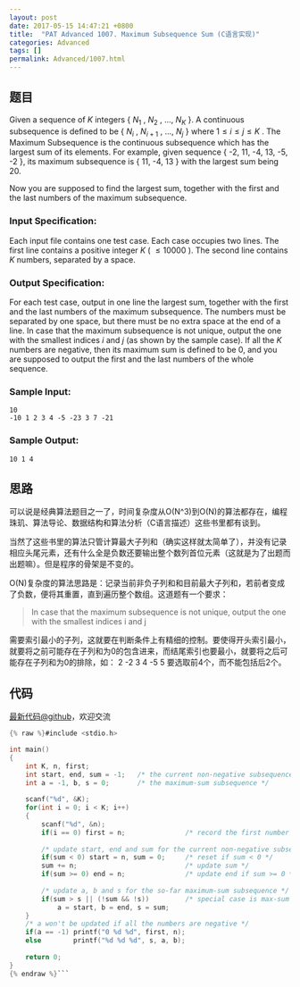 ```yaml
---
layout: post
date: 2017-05-15 14:47:21 +0800
title:  "PAT Advanced 1007. Maximum Subsequence Sum (C语言实现)"
categories: Advanced
tags: []
permalink: Advanced/1007.html
---
```


## 题目

Given a sequence of $K$ integers { $N_1$ , $N_2$ , ..., $N_K$ }. A continuous
subsequence is defined to be { $N_i$ , $N_{i+1}$ , ..., $N_j$ } where $1 \le i
\le j \le K$ . The Maximum Subsequence is the continuous subsequence which has
the largest sum of its elements. For example, given sequence { -2, 11, -4, 13,
-5, -2 }, its maximum subsequence is { 11, -4, 13 } with the largest sum being
20.

Now you are supposed to find the largest sum, together with the first and the
last numbers of the maximum subsequence.

### Input Specification:

Each input file contains one test case. Each case occupies two lines. The
first line contains a positive integer $K$ ( $\le 10000$ ). The second line
contains $K$ numbers, separated by a space.

### Output Specification:

For each test case, output in one line the largest sum, together with the
first and the last numbers of the maximum subsequence. The numbers must be
separated by one space, but there must be no extra space at the end of a line.
In case that the maximum subsequence is not unique, output the one with the
smallest indices $i$ and $j$ (as shown by the sample case). If all the $K$
numbers are negative, then its maximum sum is defined to be 0, and you are
supposed to output the first and the last numbers of the whole sequence.

### Sample Input:

    
    
    10
    -10 1 2 3 4 -5 -23 3 7 -21
    

### Sample Output:

    
    
    10 1 4
    



## 思路

可以说是经典算法题目之一了，时间复杂度从O(N^3)到O(N)的算法都存在，编程珠玑、算法导论、数据结构和算法分析（C语言描述）这些书里都有谈到。

当然了这些书里的算法只管计算最大子列和（确实这样就太简单了），并没有记录相应头尾元素，还有什么全是负数还要输出整个数列首位元素（这就是为了出题而出题嘛）。但是程序的骨架是不变的。

O(N)复杂度的算法思路是：记录当前非负子列和和目前最大子列和，若前者变成了负数，便将其重置，直到遍历整个数组。这道题有一个要求：
> In case that the maximum subsequence is not unique, output the one with the smallest indices i and j 

需要索引最小的子列，这就要在判断条件上有精细的控制。要使得开头索引最小，就要将之前可能存在子列和为0的包含进来，而结尾索引也要最小，就要将之后可能存在子列和为0的排除，如：
2 -2 3 4 -5 5
要选取前4个，而不能包括后2个。

## 代码

[最新代码@github](https://github.com/OliverLew/PAT/blob/master/PATAdvanced/1007.c)，欢迎交流
```c
{% raw %}#include <stdio.h>

int main()
{
    int K, n, first;
    int start, end, sum = -1;   /* the current non-negative subsequence */
    int a = -1, b, s = 0;       /* the maximum-sum subsequence */
    
    scanf("%d", &K);
    for(int i = 0; i < K; i++)
    {
        scanf("%d", &n);
        if(i == 0) first = n;               /* record the first number */
        
        /* update start, end and sum for the current non-negative subsequence */
        if(sum < 0) start = n, sum = 0;     /* reset if sum < 0 */
        sum += n;                           /* update sum */
        if(sum >= 0) end = n;               /* update end if sum >= 0 */
        
        /* update a, b and s for the so-far maximum-sum subsequence */
        if(sum > s || (!sum && !s))         /* special case is max-sum is 0 */
            a = start, b = end, s = sum;
    }
    /* a won't be updated if all the numbers are negative */
    if(a == -1) printf("0 %d %d", first, n);    
    else        printf("%d %d %d", s, a, b);
    
    return 0;
}
{% endraw %}```